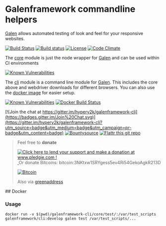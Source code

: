 # Galenframework commandline helpers

[Galen](http://galenframework.com) allows automated testing of look and feel for your responsive websites.

[![Build Status](https://travis-ci.org/hypery2k/galenframework-cli.svg?branch=master)](https://travis-ci.org/hypery2k/galenframework-cli) [![Build status](https://ci.appveyor.com/api/projects/status/fbwy88pc9ia6429w/branch/master?svg=true)](https://ci.appveyor.com/project/hypery2k/galenframework-cli/branch/master) [![License](https://img.shields.io/github/license/mashape/apistatus.svg)](LICENSE) [![Code Climate](https://codeclimate.com/github/hypery2k/galenframework-cli/badges/gpa.svg)](https://codeclimate.com/github/hypery2k/galenframework-cli)

The [core](core/) module is just the node wrapper for [Galen](http://galenframework.com) and can be used within CI environments

[![Known Vulnerabilities](https://snyk.io/test/github/hypery2k/galenframework-cli/badge.svg?targetFile=core%2Fpackage.json)](https://snyk.io/test/github/hypery2k/galenframework-cli?targetFile=core%2Fpackage.json)

The [cli](cli/) module is a command line module for [Galen](http://galenframework.com). This includes the core above and webdriver downloads for different browsers. You can also use the [docker image](https://hub.docker.com/r/galenframework/cli/) for easier setup.

[![Known Vulnerabilities](https://snyk.io/test/github/hypery2k/galenframework-cli/badge.svg?targetFile=cli%2Fpackage.json)](https://snyk.io/test/github/hypery2k/galenframework-cli?targetFile=cli%2Fpackage.json) [![Docker Build Status](https://img.shields.io/docker/build/galenframework/cli.svg)](https://hub.docker.com/r/galenframework/cli/)

[![Join the chat at https://gitter.im/hypery2k/galenframework-cli](https://badges.gitter.im/Join%20Chat.svg)](https://gitter.im/hypery2k/galenframework-cli?utm_source=badge&utm_medium=badge&utm_campaign=pr-badge&utm_content=badge) [![Bountysource](https://www.bountysource.com/badge/tracker?tracker_id=15642797)](https://www.bountysource.com/trackers/15642797-hypery2k-galenframework-cli?utm_source=15642797&utm_medium=shield&utm_campaign=TRACKER_BADGE) [![Flattr this git repo](http://api.flattr.com/button/flattr-badge-large.png)](https://flattr.com/submit/auto?user_id=mreinhardt&url=https://github.com/hypery2k/galenframework-cli&title=badges&language=&tags=github&category=software)

<a name="donation"></a>
> Feel free to **donate**
>
> <a href='http://www.pledgie.com/campaigns/33053'><img alt='Click here to lend your support and make a donation at www.pledgie.com !' src='http://www.pledgie.com/campaigns/33053.png?skin_name=chrome' border='0' /></a>
> <a target="_blank" href="https://www.paypal.com/cgi-bin/webscr?cmd=_s-xclick&hosted_button_id=AGPGLZYNV6Y5S">
> <img alt="" border="0" src="https://www.paypalobjects.com/de_DE/DE/i/btn/btn_donateCC_LG.gif"/>
> </img></a>
> Or donate Bitcoins: bitcoin:3NKtxw1SRYgess5ev4Ri54GekoAgkR213D
>
> [![Bitcoin](https://martinreinhardt-online.de/bitcoin.png)](bitcoin:3NKtxw1SRYgess5ev4Ri54GekoAgkR213D)
>
> Also via [greenaddress](https://greenaddress.it/pay/GA3ZPfh7As3Gc2oP6pQ1njxMij88u/)

##<a name="docker"> Docker

### Usage


```
docker run -v $(pwd)/galenframework-cli/core/test/:/var/test_scripts galenframework/cli:develop galen test /var/test_scripts/...
```
